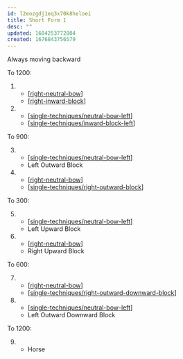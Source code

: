 ```yaml
---
id: l2eozgdj1eq3x70k8heloei
title: Short Form 1
desc: ""
updated: 1684253772804
created: 1676843756579
---
```


Always moving backward

To 1200:

1.  - [[right-neutral-bow]]
    - [[right-inward-block]]
2.  - [[single-techniques/neutral-bow-left]]
    - [[single-techniques/inward-block-left]]

To 900:

3.  - [[single-techniques/neutral-bow-left]]
    - Left Outward Block
4.  - [[right-neutral-bow]]
    - [[single-techniques/right-outward-block]]

To 300:

5.  - [[single-techniques/neutral-bow-left]]
    - Left Upward Block
6.  - [[right-neutral-bow]]
    - Right Upward Block

To 600:

7.  - [[right-neutral-bow]]
    - [[single-techniques/right-outward-downward-block]]
8.  - [[single-techniques/neutral-bow-left]]
    - Left Outward Downward Block

To 1200:

9.  - Horse

[//begin]: # "Autogenerated link references for markdown compatibility"
[right-neutral-bow]: ../single-techniques/right-neutral-bow "Right Neutral Bow"
[right-inward-block]: ../single-techniques/right-inward-block "Right Inward Block"
[single-techniques/neutral-bow-left]: ../single-techniques/neutral-bow-left "Left Neutral Bow"
[single-techniques/inward-block-left]: ../single-techniques/inward-block-left "Left Inward Block"
[single-techniques/right-outward-block]: ../single-techniques/right-outward-block "Right Outward Block"
[single-techniques/right-outward-downward-block]: ../single-techniques/right-outward-downward-block "Right Outward Downward Block"
[//end]: # "Autogenerated link references"
